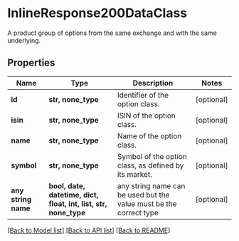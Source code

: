# InlineResponse200DataClass

A product group of options from the same exchange and with the same underlying.

## Properties
Name | Type | Description | Notes
------------ | ------------- | ------------- | -------------
**id** | **str, none_type** | Identifier of the option class. | [optional] 
**isin** | **str, none_type** | ISIN of the option class. | [optional] 
**name** | **str, none_type** | Name of the option class. | [optional] 
**symbol** | **str, none_type** | Symbol of the option class, as defined by its market. | [optional] 
**any string name** | **bool, date, datetime, dict, float, int, list, str, none_type** | any string name can be used but the value must be the correct type | [optional]

[[Back to Model list]](../README.md#documentation-for-models) [[Back to API list]](../README.md#documentation-for-api-endpoints) [[Back to README]](../README.md)


